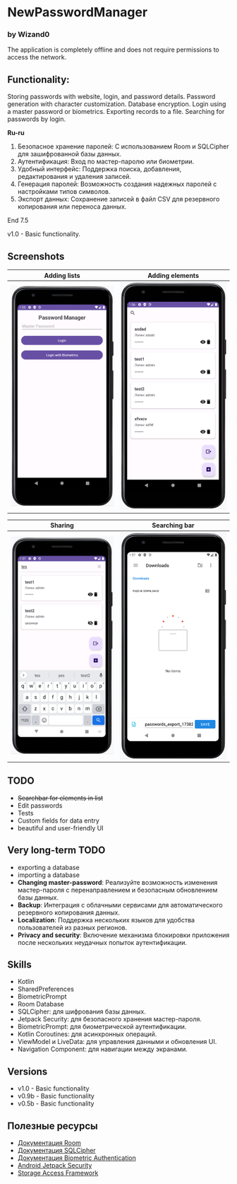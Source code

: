# NewPasswordManager
### by Wizand0

The application is completely offline and does not require permissions to access the network.

## Functionality:

Storing passwords with website, login, and password details.
Password generation with character customization.
Database encryption.
Login using a master password or biometrics.
Exporting records to a file.
Searching for passwords by login.

**Ru-ru**
1. Безопасное хранение паролей: С использованием Room и SQLCipher для зашифрованной базы данных.
2. Аутентификация: Вход по мастер-паролю или биометрии.
3. Удобный интерфейс: Поддержка поиска, добавления, редактирования и удаления записей.
4. Генерация паролей: Возможность создания надежных паролей с настройками типов символов.
5. Экспорт данных: Сохранение записей в файл CSV для резервного копирования или переноса данных.

End 7.5

v1.0 - Basic functionality.

## Screenshots

Adding lists           |         Adding elements
:-------------------------:|:------------------------------:
![screenshot](screenshot1.png)  | ![screenshot](screenshot2.png)

Sharing        |  Searching bar
:-------------------------:|:------------------------------:
![screenshot](screenshot3.png) |  ![screenshot](screenshot4.png)

## TODO
- ~~Searchbar for elements in list~~
- Edit passwords
- Tests
- Custom fields for data entry
- beautiful and user-friendly UI

## Very long-term TODO
- exporting a database
- importing a database
- **Changing master-password**: Реализуйте возможность изменения мастер-пароля с перенаправлением и безопасным обновлением базы данных.
- **Backup**: Интеграция с облачными сервисами для автоматического резервного копирования данных.
- **Localization**: Поддержка нескольких языков для удобства пользователей из разных регионов.
- **Privacy and security**: Включение механизма блокировки приложения после нескольких неудачных попыток аутентификации.

## Skills
- Kotlin
- SharedPreferences
- BiometricPrompt
- Room Database
- SQLCipher: для шифрования базы данных.
- Jetpack Security: для безопасного хранения мастер-пароля.
- BiometricPrompt: для биометрической аутентификации.
- Kotlin Coroutines: для асинхронных операций.
- ViewModel и LiveData: для управления данными и обновления UI.
- Navigation Component: для навигации между экранами.

## Versions
- v1.0 - Basic functionality
- v0.9b - Basic functionality
- v0.5b - Basic functionality

## Полезные ресурсы

- [Документация Room](https://developer.android.com/training/data-storage/room)
- [Документация SQLCipher](https://www.zetetic.net/sqlcipher/sqlcipher-for-android/)
- [Документация Biometric Authentication](https://developer.android.com/training/sign-in/biometric-auth)
- [Android Jetpack Security](https://developer.android.com/jetpack/androidx/releases/security)
- [Storage Access Framework](https://developer.android.com/guide/topics/providers/document-provider)
